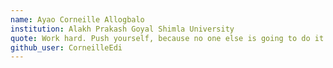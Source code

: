 ```yaml
---
name: Ayao Corneille Allogbalo
institution: Alakh Prakash Goyal Shimla University
quote: Work hard. Push yourself, because no one else is going to do it for you.
github_user: CorneilleEdi
---
```

